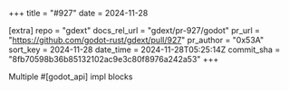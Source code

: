 +++
title = "#927"
date = 2024-11-28

[extra]
repo = "gdext"
docs_rel_url = "gdext/pr-927/godot"
pr_url = "https://github.com/godot-rust/gdext/pull/927"
pr_author = "0x53A"
sort_key = 2024-11-28
date_time = 2024-11-28T05:25:14Z
commit_sha = "8fb70598b36b85132102ac9e3c80f8976a242a53"
+++

Multiple #[godot_api] impl blocks
